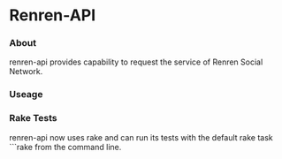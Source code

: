 Renren-API
===================

### About
renren-api provides capability to request the service of Renren Social Network.

### Useage


### Rake Tests
renren-api now uses rake and can run its tests with the default rake task ```rake from the command line.
